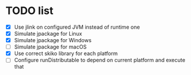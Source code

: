 # TODO list

* [x] Use jlink on configured JVM instead of runtime one
* [x] Simulate jpackage for Linux
* [x] Simulate jpackage for Windows
* [ ] Simulate jpackage for macOS
* [x] Use correct skiko library for each platform
* [ ] Configure runDistributable to depend on current platform and execute that
